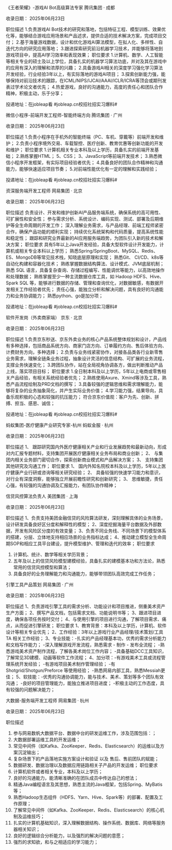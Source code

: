 《王者荣耀》-游戏AI Bot高级算法专家
腾讯集团 · 成都

收录日期： 2025年06月23日

职位描述
1.负责游戏AI Bot技术的研究和落地，包括特征工程、模型训练、效果优化等，能够结合游戏应用场景和产品述求，提供合适的技术解决方案，完成项目交付；
2.基于海量游戏数据，设计和优化游戏AI算法模型，在拟人化、多样性、自迭代方向的研究应用落地；
3.跟进探索研究前沿机器学习技术，并能够将落地到游戏项目中，提高AI学习效率和表现效果；
职位要求
1.计算机、数学、人工智能等相关专业的硕士及以上学位，具备扎实的机器学习算法功底，并对及其在游戏中的应用有深入的理解和浓厚的兴趣；
2.具备游戏AI相关的深度学习强化学习算法开发经验，行业经验3年以上，有实际落地的游戏AI项目；
3.探索创新能力强，能够保持对前沿技术的跟踪，在ICML/NIPS/IJCAI/AAAI/ICLR/ICRA等顶会或期刊发表过学术论文者优先；
4.热爱游戏，良好的沟通能力，高度的责任心和团队合作精神，积极主动，乐于分享；

投递地址：在jobleap看
#jobleap.cn校招社招实习爆料# 

微信小程序-前端开发工程师-智能终端方向
腾讯集团 · 广州

收录日期： 2025年06月23日

职位描述
1.负责小程序在手机外的智能终端（PC、车机、穿戴等）前端开发和维护；
2.负责小程序境外交易、车载智控、医疗创新、教育优惠等创新功能的开发和维护；
职位要求
1.计算机相关专业本科及以上学历，具备扎实的前端开发基础；
2.熟练掌握HTML；
5、CSS；
3、JavaScript等前端开发技术；
3.熟悉微信小程序开发框架，有实际项目经验者优先；
4.具备良好的团队合作精神和沟通能力，能够快速适应项目节奏；
5.对前端性能优化有一定的理解和实践经验；

投递地址：在jobleap看
#jobleap.cn校招社招实习爆料# 

资深服务端开发工程师
网易集团 · 北京

收录日期： 2025年06月23日

职位描述
负责设计、开发和维护创新AI产品服务端系统，确保系统的高可用性、可扩展性和安全性；
参与需求分析、系统设计、编码实现、测试、部署及后期维护等全生命周期的开发工作；
深入理解业务需求，与产品经理、前端工程师紧密合作，确保产品功能的顺利实现；
持续优化系统架构和代码质量，提高系统性能和稳定性；
跟踪和研究业界最新的AI应用服务端趋势，为团队引入新的技术和解决方案；
职位要求
具有5年以上Java开发经验，具备大型软件设计开发能力，计算机或相关专业本科以上学历；
熟悉Spring/SpringBoot、MySQL、Redis、ES、MongoDB等常见技术栈，知晓底层原理和实现；
熟悉Git、 CI/CD、k8s等自动化构建和容器化技术；
熟练掌握数据结构算法、设计模式、JVM底层机制；
熟悉 SQL 语言，具备复杂查询、存储过程编写、性能调优等能力，以高效地操作和处理数据；
熟练掌握至少一种主流数据仓库工具，如 Hadoop HDFS、Hive、Spark SQL 等，能够进行数据的存储、管理和查询优化，对数据敏感，有数据开发相关工作经验者优先；
责任心强，能独立分析和解决问题，具有良好的沟通能力和业务协调能力；
熟悉python、go是加分项；

投递地址：在jobleap看
#jobleap.cn校招社招实习爆料# 

软件开发岗（外卖商家端）
京东 · 北京

收录日期： 2025年06月23日

职位描述
1.负责京东秒送、京东外卖业务的核心产品系统整体规划和设计，产品线有多种选择，包括商品系统方向、商家门店方向、订单履约方向、售后体验方向、计费财务方向，多种选择；
2.负责与业务线紧密协作，对接各品类各行业新零售业务需求，理解全链条业务过程，抽象设计灵活的信息结构、可扩展的业务流程，支撑业务快速变化；
3.跨团队协作，站在全局视角协调各方，做出判断推动产品上线，落实项目目标；
职位要求
1.全日制本科及以上学历，5年以上电商或零售相关产品经验，有相关系统经验者优先；
2.熟练使用Axure、Xmind等涉及工具，熟悉产品流程绘制及PRD文档的撰写；
3.具备较强的逻辑思维和需求理解能力，能够将复杂的业务抽象简化，并产生实际业务价值；
4.学习能力强，结果导向，具备乐观积极的心态和较强的抗压能力；
符合京东价值观：客户为先、创新、拼搏、担当、感恩、诚信；

投递地址：在jobleap看
#jobleap.cn校招社招实习爆料# 

蚂蚁集团-医疗健康产业研究专家-杭州
蚂蚁金服 · 杭州

收录日期： 2025年06月23日

职位描述
1、 跟踪研究国内外医疗健康相关产业和行业发展趋势和最新动向，形成对内汇报专题材料，支持集团开展医疗健康相关业务布局和商业创新；
2、 与集团内相关业务部门密切合作，探索创新商业模式和产品解决方案；
3、 支持集团其他研究及沟通工作；
职位要求
1、 国内外知名院校本科及以上学历，5年以上医疗健康产业行研或咨询等相关研究经验；
2、 具备较强的快速学习能力和意识，对行业有深度洞察，能够独立开展前瞻性研究和创新研究；
3、 思维敏捷，责任心强，有较强的沟通协调及汇报能力，有团队协作精神；


信贷风控算法负责人
美团集团 · 上海

收录日期： 2025年06月23日

职位描述
1、负责支持美团金融信贷的风险算法研发，深刻理解具体的业务场景，设计研发具备良好区分度和解释性的模型；
2、深度挖掘海量平台数据及外部数据，开发有风险区分度的有效变量；
3、负责不同业务线、不同场景下的模型体系的搭建，分层、立体地支持相应场景的业务指标达成；
4、推动建立模型全生命周期SOP和相应工具平台建设，提升模型维护、管理和迭代的效率；
职位要求
1. 计算机、统计、数学等相关学历背景；
2. 五年及以上的信贷风险模型建模经验，具备扎实的建模基本功和方法论，熟悉常用的信贷风控模型和算法；
3. 具备良好的业务理解能力和沟通能力，能够带领团队高效完成工作任务；


引擎工具产品策划
网易集团 · 广州

收录日期： 2025年06月23日

职位描述
1、负责游戏引擎工具的需求分析、功能设计和项目推进，侧重美术资产生产方面；
2、撰写产品文档，包括需求文档、功能说明书等；
3、跟进项目进度，确保各项任务按时交付；
4、与使用引擎的项目进行沟通，了解项目需求、痛点，从而促进引擎研发；
职位要求
1、教育背景：本科及以上学历，计算机、软件设计等相关专业优先；
2、工作经验：3年以上游戏行业产品经理/技术策划/工具TA 相关工作经验；
3、专业技能：-扎实的产品经理基本功，优秀的需求分析能力和文档写作能力；
-深入理解游戏开发流程，熟悉需求 - 制作 - 发布全流程；
-熟悉游戏美术资产制作流程，了解各美术岗位工作内容；
-具备基础DCC工具知识，了解常见3D建模、动画等软件工作流程；
4、加分项：-有游戏美术工具或流程管理系统开发经验；
-有游戏项目美术制作管理经验；
-有 Shotgrid/Shotgun/Preforce 等使用经验；
-熟悉网易内部工具，熟悉Messiah更佳；
5、软技能：-优秀的沟通协调能力，能与技术、美术、策划等多个团队有效沟通；
-良好的项目管理能力，能独立推进项目进度；
-积极主动的工作态度，具有较强的问题解决能力；


大数据-服务端开发工程师
网易集团 · 杭州

收录日期： 2025年06月23日

职位描述
1. 参与网易数帆大数据平台、数据中台的研发运维工作，涉及范围包括：；
2. 大数据部署运维工具的开发运维；
3. 常见中间件（如Kafka、ZooKeeper、Redis、Elasticsearch）的运维以及方案沉淀输出；
4. 复杂场景下的产品落地实施方案设计和验证 以及 售后、售前团队的赋能；
5. 数据研发、数据治理以及数据应用链路相关子产品的开发运维；
职位要求
1. 计算机软件或者相关专业，本科及以上学历；
2. 良好的沟通能力，能清晰准确的在团队成员中传达自己的想法；
3. 精通Java编程语言及其思想，熟悉主流的Java框架，包括Spring、MyBatis等；
4. 熟悉Hadoop生态组件（HDFS、Yarn、Hive、Spark等）的部署、配置及工作原理；
5. 了解常见中间件（如Kafka、ZooKeeper、Redis、Elasticsearch）的核心机制及运维技巧；
6. 扎实的计算机基础知识，深入理解数据结构、操作系统、数据库、网络等服务器相关知识；
7. 良好的逻辑综合分析能力，以及强烈的解决问题的意愿；
8. 强烈的求知欲，和与之相适应的学习能力；

